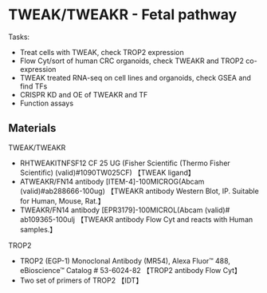 
# TWEAK/TWEAKR - Fetal pathway
Tasks:
- Treat cells with TWEAK, check TROP2 expression
- Flow Cyt/sort of human CRC organoids, check TWEAKR and TROP2 co-expression
- TWEAK treated RNA-seq on cell lines and organoids, check GSEA and find TFs
- CRISPR KD and OE of TWEAKR and TF
- Function assays

## Materials
TWEAK/TWEAKR
- RHTWEAKITNFSF12 CF 25 UG (Fisher Scientific (Thermo Fisher Scientific) (valid)#1090TW025CF) 【TWEAK ligand】
- ATWEAKR/FN14 antibody [ITEM-4]-100MICROG(Abcam (valid)#ab288666-100ug) 【TWEAKR antibody Western Blot, IP. Suitable for Human, Mouse, Rat.】
- TWEAKR/FN14 antibody [EPR3179]-100MICROL(Abcam (valid)# ab109365-100ulj 【TWEAKR antibody Flow Cyt and reacts with Human samples.】

TROP2
- TROP2 (EGP-1) Monoclonal Antibody (MR54), Alexa Fluor™ 488, eBioscience™  Catalog # 53-6024-82 【TROP2 antibody Flow Cyt】
- Two set of primers of TROP2 【IDT】

